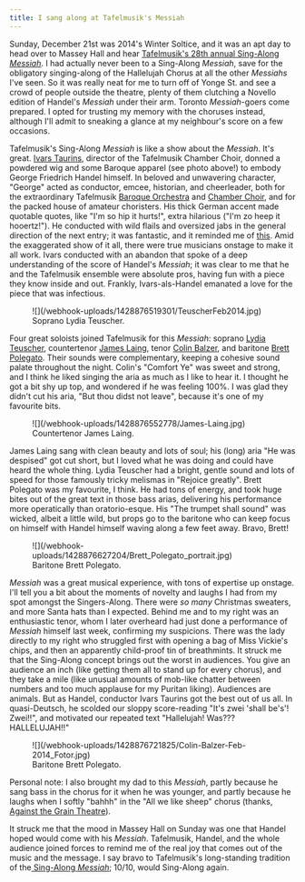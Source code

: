 ```yaml
---
title: I sang along at Tafelmusik's Messiah
---
```


Sunday, December 21st was 2014's Winter Soltice, and it was an apt day to head over to Massey Hall and hear [Tafelmusik's 28th annual Sing-Along _Messiah_](http://www.tafelmusik.org/concert-calendar/concert/sing-along-messiah-massey-hall). I had actually never been to a Sing-Along _Messiah_, save for the obligatory singing-along of the Hallelujah Chorus at all the other _Messiahs_ I've seen. So it was really neat for me to turn off of Yonge St. and see a crowd of people outside the theatre, plenty of them clutching a Novello edition of Handel's _Messiah_ under their arm. Toronto _Messiah_-goers come prepared. I opted for trusting my memory with the choruses instead, although I'll admit to sneaking a glance at my neighbour's score on a few occasions.

Tafelmusik's Sing-Along _Messiah_ is like a show about the _Messiah_. It's great. [Ivars Taurins](http://www.tafelmusik.org/about/choir/bios/ivars-taurins), director of the Tafelmusik Chamber Choir, donned a powdered wig and some Baroque apparel (see photo above!) to embody George Friedrich Handel himself. In beloved and unwavering character, "George" acted as conductor, emcee, historian, and cheerleader, both for the extraordinary Tafelmusik [Baroque Orchestra](http://www.tafelmusik.org/about/orchestra) and [Chamber Choir](http://www.tafelmusik.org/about/choir), and for the packed house of amateur choristers. His thick German accent made quotable quotes, like "I'm so hip it hurts!", extra hilarious ("I'm zo heep it hooertz!"). He conducted with wild flails and oversized jabs in the general direction of the next entry; it was fantastic, and it reminded me of [this](http://www.youtube.com/watch?v=BX1ljYx3g3k&t=0m50s). Amid the exaggerated show of it all, there were true musicians onstage to make it all work. Ivars conducted with an abandon that spoke of a deep understanding of the score of Handel's _Messiah_; it was clear to me that he and the Tafelmusik ensemble were absolute pros, having fun with a piece they know inside and out. Frankly, Ivars-als-Handel emanated a love for the piece that was infectious.

<figure data-type="image">
![](/webhook-uploads/1428876519301/TeuscherFeb2014.jpg)
<figcaption>Soprano Lydia Teuscher.</figcaption>
</figure>

Four great soloists joined Tafelmusik for this _Messiah_: soprano [Lydia Teuscher](http://www.askonasholt.co.uk/artists/singers/soprano/lydia-teuscher), countertenor [James Laing](http://jamesblackmanagement.com/artists/category/countertenors/james-laing), tenor [Colin Balzer](http://www.maierartists.de/colin-balzer-en.html), and baritone [Brett Polegato](http://www.brettpolegato.com/). Their sounds were complementary, keeping a cohesive sound palate throughout the night. Colin's "Comfort Ye" was sweet and strong, and I think he liked singing the aria as much as I like to hear it. I thought he got a bit shy up top, and wondered if he was feeling 100%. I was glad they didn't cut his aria, "But thou didst not leave", because it's one of my favourite bits.

<figure data-type="image">
![](/webhook-uploads/1428876552778/James-Laing.jpg)
<figcaption>Countertenor James Laing.</figcaption>
</figure>

James Laing sang with clean beauty and lots of soul; his (long) aria "He was despised" got cut short, but I loved what he was doing and could have heard the whole thing. Lydia Teuscher had a bright, gentle sound and lots of speed for those famously tricky melismas in "Rejoice greatly". Brett Polegato was my favourite, I think. He had tons of energy, and took huge bites out of the great text in those bass arias, delivering his performance more operatically than oratorio-esque. His "The trumpet shall sound" was wicked, albeit a little wild, but props go to the baritone who can keep focus on himself with Handel himself waving along a few feet away. Bravo, Brett!

<figure data-type="image">
![](/webhook-uploads/1428876627204/Brett_Polegato_portrait.jpg)
<figcaption>Baritone Brett Polegato.</figcaption>
</figure>

_Messiah_ was a great musical experience, with tons of expertise up onstage. I'll tell you a bit about the moments of novelty and laughs I had from my spot amongst the Singers-Along. There were _so many_ Christmas sweaters, and more Santa hats than I expected. Behind me and to my right was an enthusiastic tenor, whom I later overheard had just done a performance of _Messiah_ himself last week, confirming my suspicions. There was the lady directly to my right who struggled first with opening a bag of Miss Vickie's chips, and then an apparently child-proof tin of breathmints. It struck me that the Sing-Along concept brings out the worst in audiences. You give an audience an inch (like getting them all to stand up for every chorus), and they take a mile (like unusual amounts of mob-like chatter between numbers and too much applause for my Puritan liking). Audiences are animals. But as Handel, conductor Ivars Taurins got the best out of us all. In quasi-Deutsch, he scolded our sloppy score-reading "It's zwei 'shall be's'! Zwei!!", and motivated our repeated text "Hallelujah! Was??? HALLELUJAH!!"

<figure data-type="image">
![](/webhook-uploads/1428876721825/Colin-Balzer-Feb-2014_Fotor.jpg)
<figcaption>Baritone Brett Polegato.</figcaption>
</figure>

Personal note: I also brought my dad to this _Messiah_, partly because he sang bass in the chorus for it when he was younger, and partly because he laughs when I softly "bahhh" in the "All we like sheep" chorus (thanks, [Against the Grain Theatre](http://www.againstthegraintheatre.com/shows/messiah)).

It struck me that the mood in Massey Hall on Sunday was one that Handel hoped would come with his _Messiah_. Tafelmusik, Handel, and the whole audience joined forces to remind me of the real joy that comes out of the music and the message. I say bravo to Tafelmusik's long-standing tradition of the[ Sing-Along _Messiah_](http://www.tafelmusik.org/concert-calendar/concert/sing-along-messiah-massey-hall); 10/10, would Sing-Along again.
